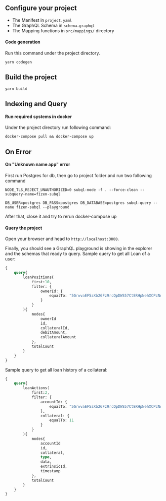 ## Configure your project

- The Manifest in `project.yaml`
- The GraphQL Schema in `schema.graphql`
- The Mapping functions in `src/mappings/` directory

#### Code generation

Run this command under the project directory.

````
yarn codegen
````

## Build the project

```
yarn build
```

## Indexing and Query

#### Run required systems in docker


Under the project directory run following command:

```
docker-compose pull && docker-compose up
```

## On Error

#### On "Unknown name app" error
First run Postgres for db, then go to project folder and run two following command
```
NODE_TLS_REJECT_UNAUTHORIZED=0 subql-node -f . --force-clean --subquery-name=fizen-subql
```
```
DB_USER=postgres DB_PASS=postgres DB_DATABASE=postgres subql-query --name fizen-subql --playground
```
After that, close it and try to rerun docker-compose up
#### Query the project

Open your browser and head to `http://localhost:3000`.

Finally, you should see a GraphQL playground is showing in the explorer and the schemas that ready to query.
Sample query to get all Loan of a user: 


````graphql
{
    query{
        loanPositions(
            first:10,
            filter: {
                ownerId: {
                    equalTo: "5GrwvaEF5zXb26Fz9rcQpDWS57CtERHpNehXCPcNoHGKutQY"
                }
            }
        ){
            nodes{
                ownerId
                id,
                collateralId,
                debitAmount,
                collateralAmount
            },
            totalCount
        }
    }
}
````

Sample query to get all loan history of a collateral:

````graphql
{
    query{
        loanActions(
            first:2,
            filter: {
                accountId: {
                    equalTo: "5GrwvaEF5zXb26Fz9rcQpDWS57CtERHpNehXCPcNoHGKutQY"
                },
                collateral: {
                    equalTo: 11
                }
            }
        ){
            nodes{
                accountId
                id,
                collateral,
                type,
                data,
                extrinsicId,
                timestamp
            },
            totalCount
        }
    }
}
````